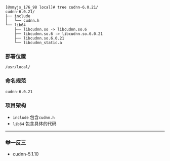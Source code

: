 ```
[@nmyjs_176_98 local]# tree cudnn-6.0.21/
cudnn-6.0.21/
├── include
│   └── cudnn.h
└── lib64
    ├── libcudnn.so -> libcudnn.so.6
    ├── libcudnn.so.6 -> libcudnn.so.6.0.21
    ├── libcudnn.so.6.0.21
    └── libcudnn_static.a

```

### 部署位置
```
/usr/local/
```

### 命名规范
```
cudnn-6.0.21
```

### 项目架构
- `include` 包含`cudnn.h`
- `lib64` 包含具体的代码

---

### 举一反三
- cudnn-5.1.10
